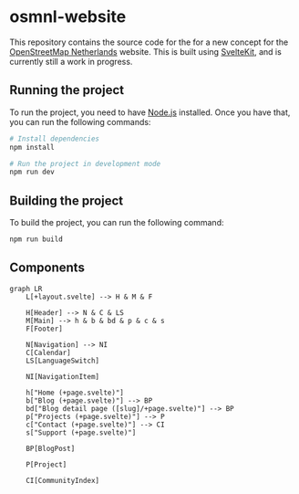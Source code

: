 # osmnl-website

This repository contains the source code for the for a new concept for the [OpenStreetMap Netherlands](https://www.openstreetmap.nl/) website. This is built using [SvelteKit](https://kit.svelte.dev/), and is currently still a work in progress.

## Running the project

To run the project, you need to have [Node.js](https://nodejs.org/en/) installed. Once you have that, you can run the following commands:

```bash
# Install dependencies
npm install

# Run the project in development mode
npm run dev
```

## Building the project

To build the project, you can run the following command:

```bash
npm run build
```

## Components

```mermaid
graph LR
    L[+layout.svelte] --> H & M & F

    H[Header] --> N & C & LS
    M[Main] --> h & b & bd & p & c & s
    F[Footer]

    N[Navigation] --> NI
    C[Calendar]
    LS[LanguageSwitch]

    NI[NavigationItem]

    h["Home (+page.svelte)"]
    b["Blog (+page.svelte)"] --> BP
    bd["Blog detail page ([slug]/+page.svelte)"] --> BP
    p["Projects (+page.svelte)"] --> P
    c["Contact (+page.svelte)"] --> CI
    s["Support (+page.svelte)"]

    BP[BlogPost]

    P[Project]

    CI[CommunityIndex]
```
